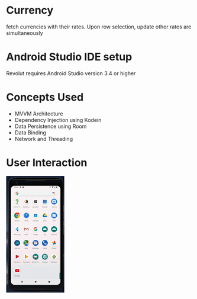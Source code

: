 # Currency

fetch currencies with their rates. Upon row selection, update other rates are simultaneously 

# Android Studio IDE setup 

Revolut requires Android Studio version 3.4 or higher

# Concepts Used 
* MVVM Architecture
* Dependency Injection using Kodein
* Data Persistence using Room
* Data Binding 
* Network and Threading 


# User Interaction 
![alt text](test_demo.gif)
